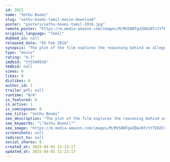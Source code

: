 ```yaml
---
id: 2021
name: "Sethu Boomi"
slug: "sethu-boomi-tamil-movie-download"
poster: "posters/sethu-boomi-tamil-2016.jpg"
remote_poster: "https://m.media-amazon.com/images/M/MV5BNTg4ZDAzNTctYTE0ZC00NzAxLTlhNjAtZTFlMmIzZmRmYTM2XkEyXkFqcGdeQXVyNjU2MTQ0MTI@._V1_SX300.jpg"
original_language: "Tamil"
dubbed_in: null
released_date: "05 Feb 2016"
synopsis: "The plot of the film explores the reasoning behind an alleged feud between the people of two districts in Tamil Nadu. The film aims at portraying the aggressive behaviour of certain miscreants, that leads to the death of a woman."
type: "movie"
rating: "4.7"
imdbid: "tt5500930"
tmdbid: null
views: 0
likes: 0
dislikes: 0
author_id: 1
trailer_url: null
runtime: "N/A"
is_featured: 0
is_active: 1
is_comingsoon: 0
seo_title: "Sethu Boomi"
seo_description: "The plot of the film explores the reasoning behind an alleged feud between the people of two districts in Tamil Nadu. The film aims at portraying the aggressive behaviour of certain miscreants, that leads to the death of a woman."
seo_keywords: "\"Sethu Boomi\""
seo_image: "https://m.media-amazon.com/images/M/MV5BNTg4ZDAzNTctYTE0ZC00NzAxLTlhNjAtZTFlMmIzZmRmYTM2XkEyXkFqcGdeQXVyNjU2MTQ0MTI@._V1_SX300.jpg"
screenshots: null
redirect_to: null
social_shares: 0
created_at: 2025-04-01 11:23:17
updated_at: 2025-04-01 11:23:17
---
```



